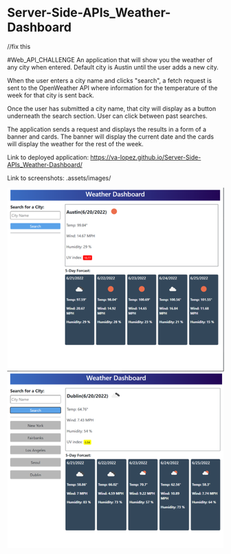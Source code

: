 # Server-Side-APIs_Weather-Dashboard

//fix this

#Web_API_CHALLENGE
An application that will show you the weather of any city when entered. Default city is Austin until the user adds a new city.

When the user enters a city name and clicks "search", a fetch request is sent to the OpenWeather API where information for the temperature of the week for that city is sent back. 

Once the user has submitted a city name, that city will display as a button underneath the search section. User can click between past searches.

The application sends a request and displays the results in a form of a banner and cards. The banner will display the current date and the cards will display the weather for the rest of the week. 

Link to deployed application:
https://va-lopez.github.io/Server-Side-APIs_Weather-Dashboard/

Link to screenshots:
.assets/images/

![Main Page](./assets/images/homepage.png)
![History List](./assets/images/history-list.png)
